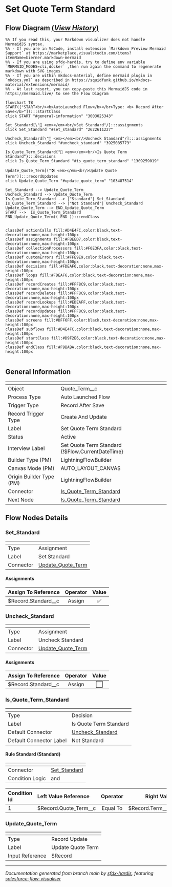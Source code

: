 # Set Quote Term Standard

## Flow Diagram [(_View History_)](Set_Quote_Term_Standard-history.md)

```mermaid
%% If you read this, your Markdown visualizer does not handle MermaidJS syntax.
%% - If you are in VsCode, install extension `Markdown Preview Mermaid Support` at https://marketplace.visualstudio.com/items?itemName=bierner.markdown-mermaid
%% - If you are using sfdx-hardis, try to define env variable `MERMAID_MODES=cli,docker` ,then run again the command to regenerate markdown with SVG images.
%% - If you are within mkdocs-material, define mermaid plugin in `mkdocs.yml` as described in https://squidfunk.github.io/mkdocs-material/extensions/mermaid/
%% - At last resort, you can copy-paste this MermaidJS code in https://mermaid.live/ to see the Flow Diagram

flowchart TB
START(["START<br/><b>AutoLaunched Flow</b></br>Type: <b> Record After Save</b>"]):::startClass
click START "#general-information" "3003025343"

Set_Standard[\"🟰 <em></em><br/>Set Standard"/]:::assignments
click Set_Standard "#set_standard" "2622611227"

Uncheck_Standard[\"🟰 <em></em><br/>Uncheck Standard"/]:::assignments
click Uncheck_Standard "#uncheck_standard" "3925085773"

Is_Quote_Term_Standard{"🔀 <em></em><br/>Is Quote Term Standard"}:::decisions
click Is_Quote_Term_Standard "#is_quote_term_standard" "1309259019"

Update_Quote_Term[("🛠️ <em></em><br/>Update Quote Term")]:::recordUpdates
click Update_Quote_Term "#update_quote_term" "103487514"

Set_Standard --> Update_Quote_Term
Uncheck_Standard --> Update_Quote_Term
Is_Quote_Term_Standard --> |"Standard"| Set_Standard
Is_Quote_Term_Standard --> |"Not Standard"| Uncheck_Standard
Update_Quote_Term --> END_Update_Quote_Term
START -->  Is_Quote_Term_Standard
END_Update_Quote_Term(( END )):::endClass


classDef actionCalls fill:#D4E4FC,color:black,text-decoration:none,max-height:100px
classDef assignments fill:#FBEED7,color:black,text-decoration:none,max-height:100px
classDef collectionProcessors fill:#F0E3FA,color:black,text-decoration:none,max-height:100px
classDef customErrors fill:#FFE9E9,color:black,text-decoration:none,max-height:100px
classDef decisions fill:#FDEAF6,color:black,text-decoration:none,max-height:100px
classDef loops fill:#FDEAF6,color:black,text-decoration:none,max-height:100px
classDef recordCreates fill:#FFF8C9,color:black,text-decoration:none,max-height:100px
classDef recordDeletes fill:#FFF8C9,color:black,text-decoration:none,max-height:100px
classDef recordLookups fill:#EDEAFF,color:black,text-decoration:none,max-height:100px
classDef recordUpdates fill:#FFF8C9,color:black,text-decoration:none,max-height:100px
classDef screens fill:#DFF6FF,color:black,text-decoration:none,max-height:100px
classDef subflows fill:#D4E4FC,color:black,text-decoration:none,max-height:100px
classDef startClass fill:#D9F2E6,color:black,text-decoration:none,max-height:100px
classDef endClass fill:#F9BABA,color:black,text-decoration:none,max-height:100px


```

<!-- Flow description -->

## General Information

|<!-- -->|<!-- -->|
|:---|:---|
|Object|Quote_Term__c|
|Process Type| Auto Launched Flow|
|Trigger Type| Record After Save|
|Record Trigger Type| Create And Update|
|Label|Set Quote Term Standard|
|Status|Active|
|Interview Label|Set Quote Term Standard {!$Flow.CurrentDateTime}|
| Builder Type (PM)|LightningFlowBuilder|
| Canvas Mode (PM)|AUTO_LAYOUT_CANVAS|
| Origin Builder Type (PM)|LightningFlowBuilder|
|Connector|[Is_Quote_Term_Standard](#is_quote_term_standard)|
|Next Node|[Is_Quote_Term_Standard](#is_quote_term_standard)|


## Flow Nodes Details

### Set_Standard

|<!-- -->|<!-- -->|
|:---|:---|
|Type|Assignment|
|Label|Set Standard|
|Connector|[Update_Quote_Term](#update_quote_term)|


#### Assignments

|Assign To Reference|Operator|Value|
|:-- |:--:|:--: |
|$Record.Standard__c| Assign|✅|




### Uncheck_Standard

|<!-- -->|<!-- -->|
|:---|:---|
|Type|Assignment|
|Label|Uncheck Standard|
|Connector|[Update_Quote_Term](#update_quote_term)|


#### Assignments

|Assign To Reference|Operator|Value|
|:-- |:--:|:--: |
|$Record.Standard__c| Assign|⬜|




### Is_Quote_Term_Standard

|<!-- -->|<!-- -->|
|:---|:---|
|Type|Decision|
|Label|Is Quote Term Standard|
|Default Connector|[Uncheck_Standard](#uncheck_standard)|
|Default Connector Label|Not Standard|


#### Rule Standard (Standard)

|<!-- -->|<!-- -->|
|:---|:---|
|Connector|[Set_Standard](#set_standard)|
|Condition Logic|and|




|Condition Id|Left Value Reference|Operator|Right Value|
|:-- |:-- |:--:|:--: |
|1|$Record.Quote_Term__c| Equal To|$Record.Term__r.Term__c|




### Update_Quote_Term

|<!-- -->|<!-- -->|
|:---|:---|
|Type|Record Update|
|Label|Update Quote Term|
|Input Reference|$Record|






___

_Documentation generated from branch main by [sfdx-hardis](https://sfdx-hardis.cloudity.com), featuring [salesforce-flow-visualiser](https://github.com/toddhalfpenny/salesforce-flow-visualiser)_